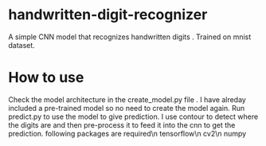 # handwritten-digit-recognizer
A simple CNN model that recognizes handwritten digits .
Trained on mnist dataset.
# How to use
Check the model architecture in the create_model.py file .
I have alreday included a pre-trained model so no need to create the model again.
Run predict.py to use the model to give prediction.
I use contour to detect where the digits are and then pre-process it to feed it into the cnn to get the prediction.
following packages are required\n
tensorflow\n
cv2\n
numpy
